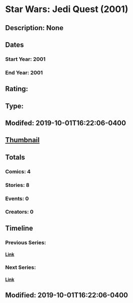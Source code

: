 # Star Wars: Jedi Quest (2001)
## Description: None
## Dates
### Start Year: 2001
### End Year: 2001
## Rating: 
## Type: 
## Modifed: 2019-10-01T16:22:06-0400
## [Thumbnail](http://i.annihil.us/u/prod/marvel/i/mg/c/30/5d937d24abc1e.jpg)
## Totals
### Comics: 4
### Stories: 8
### Events: 0
### Creators: 0
## Timeline
### Previous Series: 
#### [Link]()
### Next Series: 
#### [Link]()
## Modified: 2019-10-01T16:22:06-0400
